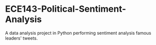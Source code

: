 # ECE143-Political-Sentiment-Analysis
A data analysis project in Python performing sentiment analysis famous leaders' tweets.
